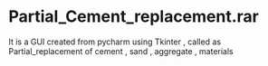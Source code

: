 # Partial_Cement_replacement.rar
It is a GUI created from pycharm using Tkinter , called as Partial_replacement of cement , sand , aggregate , materials

